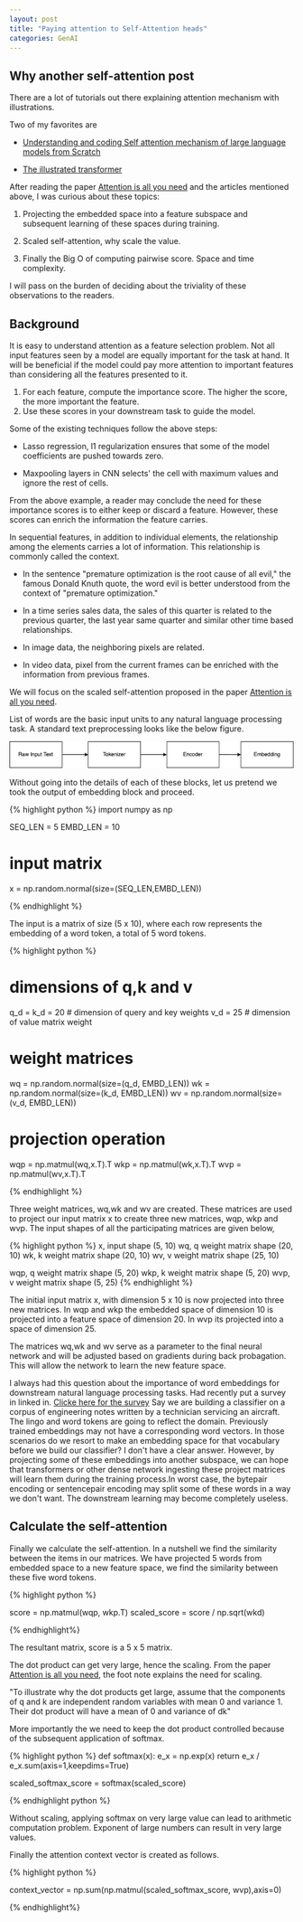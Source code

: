 ```yaml
---
layout: post
title: "Paying attention to Self-Attention heads"
categories: GenAI
---
```


Why another self-attention post
---------------------

There are a lot of tutorials out there explaining
attention mechanism with illustrations.

Two of my favorites are

- [Understanding and coding Self attention mechanism of large language models from Scratch](https://sebastianraschka.com/blog/2023/self-attention-from-scratch.html)

- [The illustrated transformer](http://jalammar.github.io/illustrated-transformer/)


After reading the paper [Attention is all you need](https://arxiv.org/pdf/1706.03762.pdf) and the articles
mentioned above, I was curious about these topics:

1. Projecting the embedded space into a feature subspace and subsequent
learning of these spaces during training.

2. Scaled self-attention, why scale the value.

3. Finally the Big O of computing pairwise score. Space and time complexity.

I will pass on the burden of deciding about the triviality of these
observations to the readers.



Background
--------

It is easy to understand attention as a feature selection problem.
Not all input features seen by a model are equally important for the task at hand.
It will be beneficial if the model could pay more attention to important features than
considering all the features presented to it.

1. For each feature, compute the importance score. The higher the score, the more important
the feature.
2. Use these scores in your downstream task to guide the model.

Some of the existing techniques follow the above steps:

- Lasso regression, l1 regularization ensures that some of the model coefficients
are pushed towards zero.

- Maxpooling layers in CNN selects' the cell with maximum values and ignore the rest
of cells.

From the above example, a reader may conclude the need for these importance scores is
to either keep or discard a feature. However, these scores can enrich
the information the feature carries.

In sequential features, in addition to individual elements, the relationship
among the elements carries a lot of information. This relationship is commonly
called the context.

- In the sentence "premature optimization is the root cause
of all evil," the famous Donald Knuth quote, the word evil is better understood
from the context of "premature optimization."

- In a time series sales data, the sales of this quarter is related to the previous quarter,
the last year same quarter and similar other time based relationships.

- In image data, the neighboring pixels are related.

- In video data, pixel from the current frames can be enriched with the information from
previous frames.

We will focus on the scaled self-attention proposed in the paper [Attention is all you need](https://arxiv.org/pdf/1706.03762.pdf).




List of words are the basic input units to any natural language processing task.
A standard text preprocessing looks like the below figure.

![Text Preprocessing Pipeline](/assets/textpipeline.png)

Without going into the details of each of these blocks, let us pretend we took the output of
embedding block and proceed.

{% highlight python %}
import numpy as np

SEQ_LEN   = 5
EMBD_LEN  = 10

# input matrix
x = np.random.normal(size=(SEQ_LEN,EMBD_LEN))

{% endhighlight %}

The input is a matrix of size (5 x 10), where each row represents the embedding of a word token,
a total of 5 word tokens.

{% highlight python %}
# dimensions of q,k and v
q_d = k_d = 20 # dimension of query and key weights
v_d = 25       # dimension of value matrix weight

# weight matrices
wq = np.random.normal(size=(q_d, EMBD_LEN))
wk = np.random.normal(size=(k_d, EMBD_LEN))
wv = np.random.normal(size=(v_d, EMBD_LEN))

# projection operation
wqp = np.matmul(wq,x.T).T
wkp = np.matmul(wk,x.T).T
wvp = np.matmul(wv,x.T).T

{% endhighlight %}


Three weight matrices, wq,wk and wv are created. These matrices are used to project
our input matrix x to create three new matrices, wqp, wkp and wvp. The input shapes
of all the participating matrices are given below,

{% highlight python %}
x, input shape (5, 10)
wq, q weight matrix shape (20, 10)
wk, k weight matrix shape (20, 10)
wv, v weight matrix shape (25, 10)

wqp, q weight matrix shape (5, 20)
wkp, k weight matrix shape (5, 20)
wvp, v weight matrix shape (5, 25)
{% endhighlight %}

The initial input matrix x, with dimension 5 x 10 is now projected into three
new matrices. In wqp and wkp the embedded space of dimension 10 is projected into a
feature space of dimension 20. In wvp its projected into a space of dimension 25.

The matrices wq,wk and wv serve as a parameter to the final neural network and will
be adjusted based on gradients during back probagation. This will allow the network
to learn the new feature space.

I always had this question about the importance of word embeddings for downstream
natural language processing tasks. Had recently put a survey in linked in.
[Clicke here for the survey](https://www.linkedin.com/posts/gopi-subramanian-39bba651_building-custom-llms-activity-7096593842291818496-sdNe?utm_source=share&utm_medium=member_desktop)
Say we are building a classifier on a corpus of
engineering notes written by a technician servicing an aircraft. The lingo and word tokens
are going to reflect the domain. Previously trained embeddings may not have a corresponding
word vectors. In those scenarios do we resort to make an embedding space for that vocabulary before
we build our classifier? I don't have a clear answer. However, by projecting some of these
embeddings into another subspace, we can hope that transformers or other dense network ingesting these
project matrices will learn them during the training process.In worst case, the bytepair encoding or sentencepair encoding may split some of these words in a way we don't want. The downstream learning may become
completely useless.

## Calculate the self-attention

Finally we calculate the self-attention. In a nutshell we find the similarity between
the items in our matrices. We have projected 5 words from embedded space to a new feature space, we find the similarity between these five word tokens.

{% highlight python %}

score = np.matmul(wqp, wkp.T)
scaled_score = score / np.sqrt(wkd)


{% endhighlight%}

The resultant matrix, score is a 5 x 5 matrix.

The dot product can get very large, hence the scaling. From the paper [Attention is all you need](https://arxiv.org/pdf/1706.03762.pdf), the foot note explains the need for scaling.

"To illustrate why the dot products get large, assume that the components of q and k are independent random
variables with mean 0 and variance 1. Their dot product will have a mean of 0 and variance of dk"

More importantly the we need to keep the dot product controlled because of the subsequent application of softmax.

{% highlight python %}
def softmax(x):
    e_x = np.exp(x)
    return e_x / e_x.sum(axis=1,keepdims=True)

scaled_softmax_score = softmax(scaled_score)

{% endhighlight python %}

Without scaling, applying softmax on very large value can lead to arithmetic computation problem. Exponent of large numbers can result in very large values.

Finally the attention context vector is created as follows.

{% highlight python %}

context_vector = np.sum(np.matmul(scaled_softmax_score, wvp),axis=0)

{% endhighlight%}
